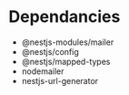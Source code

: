 # Dependancies

- @nestjs-modules/mailer
- @nestjs/config
- @nestjs/mapped-types
- nodemailer
- nestjs-url-generator
